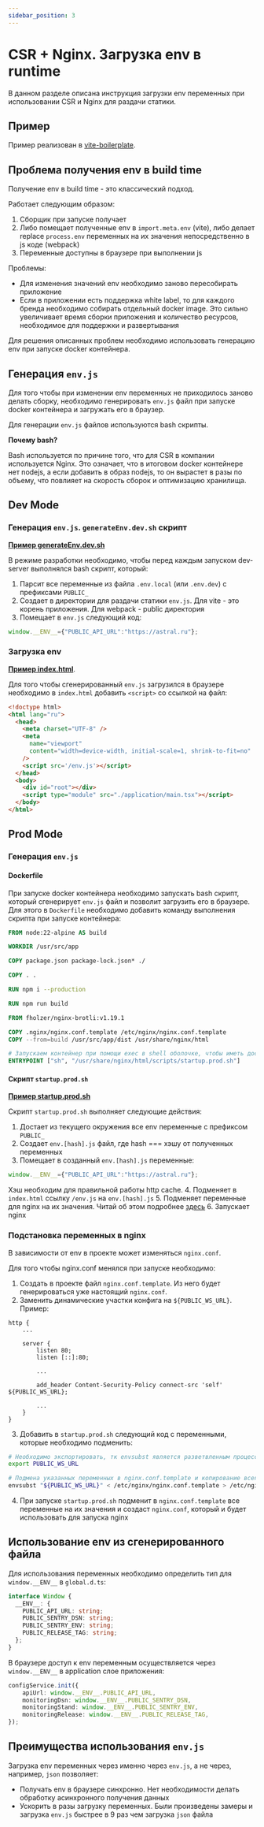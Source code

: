 ```yaml
---
sidebar_position: 3
---
```


# CSR + Nginx. Загрузка env в runtime

В данном разделе описана инструкция загрузки env переменных при использовании CSR и Nginx для раздачи статики.

## Пример

Пример реализован в [vite-boilerplate](https://github.com/kaluga-astral/vite-boilerplate/tree/main).

## Проблема получения env в build time

Получение env в build time - это классический подход.

Работает следующим образом:
1. Сборщик при запуске получает
2. Либо помещает полученные env в `import.meta.env` (vite), либо делает replace `process.env` переменных на их значения непосредственно в js коде (webpack)
3. Переменные доступны в браузере при выполнении js

Проблемы:
- Для изменения значений env необходимо заново пересобирать приложение
- Если в приложении есть поддержка white label, то для каждого бренда необходимо собирать отдельный docker image. 
Это сильно увеличивает время сборки приложения и количество ресурсов, необходимое для поддержки и развертывания

Для решения описанных проблем необходимо использовать генерацию env при запуске docker контейнера.

## Генерация `env.js`

Для того чтобы при изменении env переменных не приходилось заново делать сборку, необходимо генерировать `env.js` файл при запуске docker контейнера и загружать его в браузер.

Для генерации `env.js` файлов используются bash скрипты.

**Почему bash?**

Bash используется по причине того, что для CSR в компании используется Nginx.
Это означает, что в итоговом docker контейнере нет nodejs, а если добавить в образ nodejs, то он вырастет в разы по объему, что повлияет на скорость сборок и оптимизацию хранилища.

## Dev Mode

### Генерация `env.js`. `generateEnv.dev.sh` скрипт

**[Пример generateEnv.dev.sh](https://github.com/kaluga-astral/vite-boilerplate/tree/main/scripts/generateEnv.dev.sh)**

В режиме разработки необходимо, чтобы перед каждым запуском dev-server выполнялся bash скрипт, который:
1. Парсит все переменные из файла `.env.local` (или `.env.dev`) с префиксами `PUBLIC_`
2. Создает в директории для раздачи статики `env.js`.
Для vite - это корень приложения. Для webpack - public директория
3. Помещает в `env.js` следующий код:
```js
window.__ENV__={"PUBLIC_API_URL":"https://astral.ru"};
```

### Загрузка env

**[Пример index.html](https://github.com/kaluga-astral/vite-boilerplate/tree/main/index.html)**.

Для того чтобы сгенерированный `env.js` загрузился в браузере необходимо в `index.html` добавить `<script>` со ссылкой на файл:
```html
<!doctype html>
<html lang="ru">
  <head>
    <meta charset="UTF-8" />
    <meta
      name="viewport"
      content="width=device-width, initial-scale=1, shrink-to-fit=no"
    />
    <script src='/env.js'></script>
  </head>
  <body>
    <div id="root"></div>
    <script type="module" src="./application/main.tsx"></script>
  </body>
</html>
```

## Prod Mode

### Генерация `env.js`

#### Dockerfile

При запуске docker контейнера необходимо запускать bash скрипт, который сгенерирует `env.js` файл и позволит загрузить его в браузере.
Для этого в `Dockerfile` необходимо добавить команду выполнения скрипта при запуске контейнера:
```dockerfile
FROM node:22-alpine AS build

WORKDIR /usr/src/app

COPY package.json package-lock.json* ./

COPY . .

RUN npm i --production

RUN npm run build

FROM fholzer/nginx-brotli:v1.19.1

COPY .nginx/nginx.conf.template /etc/nginx/nginx.conf.template
COPY --from=build /usr/src/app/dist /usr/share/nginx/html

# Запускаем контейнер при помощи exec в shell оболочке, чтобы иметь доступ к env
ENTRYPOINT ["sh", "/usr/share/nginx/html/scripts/startup.prod.sh"]
```

#### Скрипт `startup.prod.sh`

**[Пример startup.prod.sh](https://github.com/kaluga-astral/vite-boilerplate/tree/main/scripts/startup.prod.sh)**

Скрипт `startup.prod.sh` выполняет следующие действия:
1. Достает из текущего окружения все env переменные с префиксом `PUBLIC_`
2. Создает `env.[hash].js` файл, где hash === хэшу от полученных переменных
3. Помещает в созданный `env.[hash].js` переменные:
```js
window.__ENV__={"PUBLIC_API_URL":"https://astral.ru"};
```
Хэш необходим для правильной работы http cache.
4. Подменяет в `index.html` ссылку `/env.js` на `env.[hash].js`
5. Подменяет переменные для nginx на их значения. Читай об этом подробнее [здесь](#подстановка-переменных-в-nginx)
6. Запускает nginx

### Подстановка переменных в nginx

В зависимости от env в проекте может изменяться `nginx.conf`.

Для того чтобы nginx.conf менялся при запуске необходимо:
1. Создать в проекте файл `nginx.conf.template`. Из него будет генерироваться уже настоящий `nginx.conf`.
2. Заменить динамические участки конфига на `${PUBLIC_WS_URL}`. Пример:
```
http {
    ...

    server {
        listen 80;
        listen [::]:80;

        ...

        add_header Content-Security-Policy connect-src 'self' ${PUBLIC_WS_URL};
        
        ...
    }
}
```
3. Добавить в `startup.prod.sh` следующий код с переменными, которые необходимо подменить:
```bash
# Необходимо экспортировать, тк envsubst является разветвленным процессом и не знает неэкспортируемых переменных
export PUBLIC_WS_URL

# Подмена указанных переменных в nginx.conf.template и копирование всего файла в nginx.conf
envsubst "${PUBLIC_WS_URL}" < /etc/nginx/nginx.conf.template > /etc/nginx/nginx.conf
```
4. При запуске `startup.prod.sh` подменит в `nginx.conf.template` все переменные на их значения и создаст `nginx.conf`, который и будет использовать для запуска nginx

## Использование env из сгенерированного файла 

Для использования переменных необходимо определить тип для `window.__ENV__` в `global.d.ts`:
```ts
interface Window {
  __ENV__: {
    PUBLIC_API_URL: string;
    PUBLIC_SENTRY_DSN: string;
    PUBLIC_SENTRY_ENV: string;
    PUBLIC_RELEASE_TAG: string;
  };
}
```

В браузере доступ к env переменным осуществляется через `window.__ENV__` в application слое приложения:
```ts
configService.init({
    apiUrl: window.__ENV__.PUBLIC_API_URL,
    monitoringDsn: window.__ENV__.PUBLIC_SENTRY_DSN,
    monitoringStand: window.__ENV__.PUBLIC_SENTRY_ENV,
    monitoringRelease: window.__ENV__.PUBLIC_RELEASE_TAG,
});
```

## Преимущества использования `env.js`

Загрузка env переменных через именно через `env.js`, а не через, например, `json` позволяет:
- Получать env в браузере синхронно. Нет необходимости делать обработку асинхронного получения данных
- Ускорить в разы загрузку переменных. Были произведены замеры и загрузка `env.js` быстрее в 9 раз чем загрузка `json` файла
